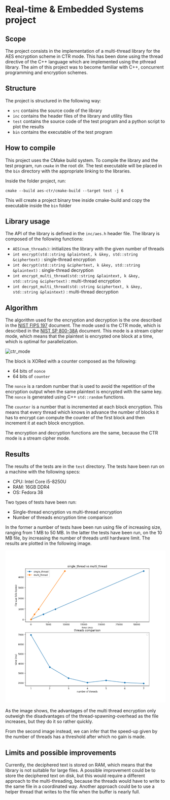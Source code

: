 # Real-time & Embedded Systems project
## Scope
The project consists in the implementation of a multi-thread library for the AES encryption scheme in CTR mode.
This has been done using the thread directive of the C++ language which are implemented using the pthread library.
The aim of this project was to become familiar with C++, concurrent programming and encryption schemes.

## Structure
The project is structured in the following way:
- `src` contains the source code of the library
- `inc` contains the header files of the library and utility files
- `test` contains the source code of the test program and a python script to plot the results
- `bin` contains the executable of the test program

## How to compile
This project uses the CMake build system. To compile the library and the test program, run `cmake` in the root dir.
The test executable will be placed in the `bin` directory with the appropriate linking to the libraries.

Inside the folder project, run:
```
cmake --build aes-ctr/cmake-build --target test -j 6
```
This will create a project binary tree inside cmake-build and copy the executable inside the `bin` folder

## Library usage
The API of the library is defined in the `inc/aes.h` header file. The library is composed of the following functions:
- `AES(num_threads)`: initializes the library with the given number of threads
- `int encrypt(std::string &plaintext, k &key, std::string &ciphertext)` : single-thread encryption
- `int decrypt(std::string &ciphertext, k &key, std::string &plaintext)` : single-thread decryption
- `int encrypt_multi_thread(std::string &plaintext, k &key, std::string &ciphertext)` : multi-thread encryption
- `int decrypt_multi_thread(std::string &ciphertext, k &key, std::string &plaintext)` : multi-thread decryption

## Algorithm
The algorithm used for the encryption and decryption is the one described in the 
[NIST FIPS 197](https://nvlpubs.nist.gov/nistpubs/FIPS/NIST.FIPS.197.pdf) document.
The mode used is the CTR mode, which is described in the 
[NIST SP 800-38A](https://nvlpubs.nist.gov/nistpubs/Legacy/SP/nistspecialpublication800-38a.pdf) document.
This mode is a stream cipher mode, which means that the plaintext is encrypted one block at a time, which is optimal 
for parallelization.


![ctr_mode](https://upload.wikimedia.org/wikipedia/commons/3/3f/Ctr_encryption.png)

The block is XORed with a counter composed as the following:
- 64 bits of `nonce`
- 64 bits of `counter`

The `nonce` is a random number that is used to avoid the repetition of the encryption output when the same plaintext is
encrypted with the same key. The `nonce` is generated using C++ `std::random` functions.

The `counter` is a number that is incremented at each block encryption. This means that every thread which knows in 
advance the number of blocks it has to encrypt can compute the counter of the first block and then increment it at each
block encryption.

The encryption and decryption functions are the same, because the CTR mode is a stream cipher mode.

## Results
The results of the tests are in the `test` directory. The tests have been run on a machine with the following specs:
- CPU: Intel Core i5-8250U
- RAM: 16GB DDR4
- OS: Fedora 38

Two types of tests have been run:
- Single-thread encryption vs multi-thread encryption
- Number of threads encryption time comparison

In the former a number of tests have been run using file of increasing size, ranging from 1 MB to 50 MB. 
In the latter the tests have been run, on the 10 MB file, by increasing the number of threads until hardware limit.
The results are plotted in the following image.

![results](test/comparison.png)

As the image shows, the advantages of the multi thread encryption only outweigh the disadvantages of the thread-spawning-overhead as the file increases, but they do it so rather quickly.

From the second image instead, we can infer that the speed-up given by the number of threads has a threshold after which
no gain is made.

## Limits and possible improvements
Currently, the deciphered text is stored on RAM, which means that the library is not suitable for large files.
A possible improvement could be to store the deciphered text on disk, but this would require a different approach to the
multi-threading, because the threads would have to write to the same file in a coordinated way. Another approach could
be to use a helper thread that writes to the file when the buffer is nearly full.
